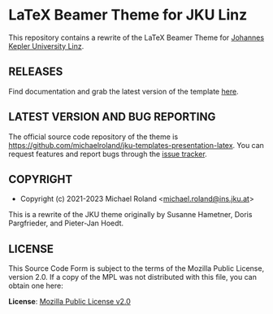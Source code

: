 # LaTeX Beamer Theme for JKU Linz

This repository contains a rewrite of the LaTeX Beamer Theme for [Johannes Kepler University Linz](https://www.jku.at/).


## RELEASES

Find documentation and grab the latest version of the template [here](https://github.com/michaelroland/jku-templates-presentation-latex/releases/latest).


## LATEST VERSION AND BUG REPORTING

The official source code repository of the theme is <https://github.com/michaelroland/jku-templates-presentation-latex>.
You can request features and report bugs through the [issue tracker](https://github.com/michaelroland/jku-templates-presentation-latex/issues).


## COPYRIGHT

- Copyright (c) 2021-2023 Michael Roland <<michael.roland@ins.jku.at>>

This is a rewrite of the JKU theme originally by Susanne Hametner, Doris Pargfrieder, and Pieter-Jan Hoedt.


## LICENSE

This Source Code Form is subject to the terms of the Mozilla Public License, version 2.0.
If a copy of the MPL was not distributed with this file, you can obtain one here:

**License**: [Mozilla Public License v2.0](https://mozilla.org/MPL/2.0/)
